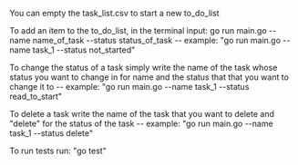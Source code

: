 You can empty the task_list.csv to start a new to_do_list

To add an item to the to_do_list, in the terminal input: go run main.go --name name_of_task --status status_of_task
-- example: "go run main.go --name task_1 --status not_started"

To change the status of a task simply write the name of the task whose status you want to change in for name and the status that that you want to change it to
-- example: "go run main.go --name task_1 --status read_to_start"

To delete a task write the name of the task that you want to delete and "delete" for the status of the task
-- example: "go run main.go --name task_1 --status delete"

To run tests run: "go test"
